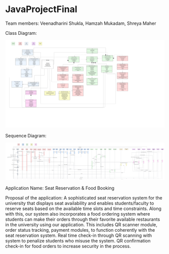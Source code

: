 # JavaProjectFinal
Team members: Veenadharini Shukla, Hamzah Mukadam, Shreya Maher



Class Diagram:


<img src="Class Diagram -Info 5100 Final Project.png" alt="Alt text" title="Class Diagram">


Sequence Diagram:


<img src="Sequence Diagram- Info5100 Final Project.png" alt="Alt text" title="Sequence Diagram">










Application Name: Seat Reservation & Food Booking


Proposal of the application: A sophisticated seat reservation system for the university that displays seat availability and enables students/faculty to reserve seats based on the available time slots and time constraints. Along with this, our system also incorporates a food ordering system where students can make their orders through their favorite available restaurants in the university using our application. This includes QR scanner module, order status tracking, payment modules, to function coherently with the seat reservation system.
Real time check-in through QR scanning with system to penalize students who misuse the system. QR confirmation check-in for food orders to increase security in the process.

